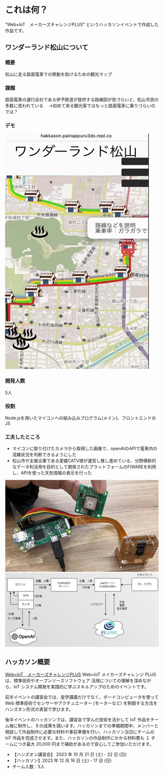 # これは何？
"Web×IoT　メーカーズチャレンジPLUS" というハッカソンイベントで作成した作品です。

## ワンダーランド松山について
### 概要
松山に走る路面電車での移動を助けるための観光マップ
### 課題
路面電車の運行会社である伊予鉄道が提供する路線図が見づらいと、松山市民の多数に思われている
　→初めて来る観光客ではもっと路面電車に乗りづらいのでは？
### デモ
![ブラウザ画面](demo.png)
### 開発人数
5人
### 役割
Node.jsを用いたマイコンへの組み込みプログラム(メイン)、フロントエンドのJS
### 工夫したところ
- マイコンに取り付けたカメラから取得した画像で、openAIのAPIで電車内の混雑状況を判断できるようにした
- 松山市や主催企業である愛媛CATV様が運営し推し進めている、分野横断的なデータ利活用を目的として開発されたプラットフォームのFIWAREを利用し、APIを使った天気情報の表示を行った


![GPS、カメラをつけたマイコン(ラズパイ)](raspi.png)
![システム構成図](architecture.png)


## ハッカソン概要
[Web×IoT　メーカーズチャレンジPLUS](https://webiotmakers.github.io/2023/)
Web×IoT メイカーズチャレンジ PLUS は、標準技術やオープンソースソフトウェア 活用についての理解を深めながら、IoT システム開発を実践的に学ぶスキルアップのためのイベントです。

前半イベントの講習会では、座学講義だけでなく、ボードコンピュータを使って Web 標準技術でセンサーやアクチュエーター (モーターなど) を制御する方法をハンズオン形式の実習で学びます。

後半イベントのハッカソンでは、講習会で学んだ技術を活かして IoT 作品をチーム毎に制作し、その成果を競います。ハッカソンまでの準備期間中、メンバーと相談して作品制作に必要な材料や事前準備を行い、ハッカソン当日にチームの IoT 作品を完成させます。また、ハッカソンの作品制作にかかる材料費も １ チームにつき最大 20,000 円まで補助があるので安心してご参加いただけます。

- 【ハンズオン講習会】 2023 年 10 月 21 日 (土) - 22 日 (日)
- 【ハッカソン】2023 年 12 月 16 日 (土) - 17 日 (日)
- チーム人数：5人

